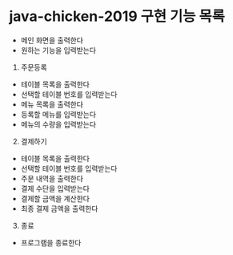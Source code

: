 # java-chicken-2019 구현 기능 목록

- 메인 화면을 출력한다
- 원하는 기능을 입력받는다

1. 주문등록
 - 테이블 목록을 출력한다
 - 선택할 테이블 번호를 입력받는다
 - 메뉴 목록을 출력한다
 - 등록할 메뉴를 입력받는다
 - 메뉴의 수량을 입력받는다
 
2. 결제하기
 - 테이블 목록을 출력한다
 - 선택할 테이블 번호를 입력받는다
 - 주문 내역을 출력한다
 - 결제 수단을 입력받는다
 - 결제할 금액을 계산한다
 - 최종 결제 금액을 출력한다
 
3. 종료
 - 프로그램을 종료한다 